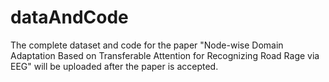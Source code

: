 # dataAndCode
The complete dataset and code for the paper "Node-wise Domain Adaptation Based on Transferable Attention for Recognizing Road Rage via EEG" will be uploaded after the paper is accepted.
